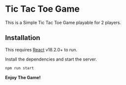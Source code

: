# Tic Tac Toe Game

This is a Simple Tic Tac Toe Game playable for 2 players.

## Installation

This requires [React](https://reactjs.org/) v18.2.0+ to run.

Install the dependencies and start the server.

```sh
npm run start
```


**Enjoy The Game!**
